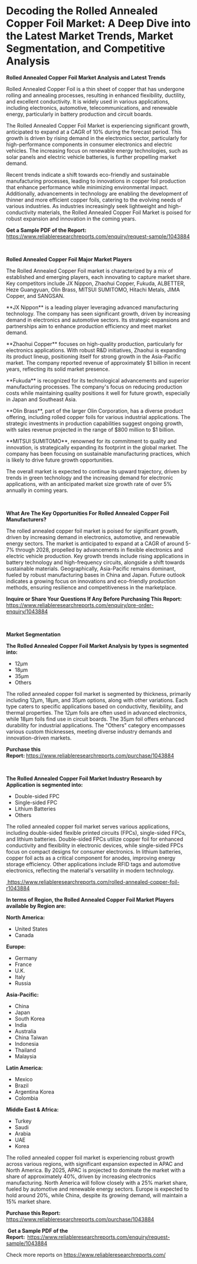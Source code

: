 <p><h1>Decoding the Rolled Annealed Copper Foil Market: A Deep Dive into the Latest Market Trends, Market Segmentation, and Competitive Analysis</h1></p><p><strong>Rolled Annealed Copper Foil Market Analysis and Latest Trends</strong></p>
<p><p>Rolled Annealed Copper Foil is a thin sheet of copper that has undergone rolling and annealing processes, resulting in enhanced flexibility, ductility, and excellent conductivity. It is widely used in various applications, including electronics, automotive, telecommunications, and renewable energy, particularly in battery production and circuit boards.</p><p>The Rolled Annealed Copper Foil Market is experiencing significant growth, anticipated to expand at a CAGR of 10% during the forecast period. This growth is driven by rising demand in the electronics sector, particularly for high-performance components in consumer electronics and electric vehicles. The increasing focus on renewable energy technologies, such as solar panels and electric vehicle batteries, is further propelling market demand.</p><p>Recent trends indicate a shift towards eco-friendly and sustainable manufacturing processes, leading to innovations in copper foil production that enhance performance while minimizing environmental impact. Additionally, advancements in technology are enabling the development of thinner and more efficient copper foils, catering to the evolving needs of various industries. As industries increasingly seek lightweight and high-conductivity materials, the Rolled Annealed Copper Foil Market is poised for robust expansion and innovation in the coming years.</p></p>
<p><strong>Get a Sample PDF of the Report:&nbsp;</strong> <a href="https://www.reliableresearchreports.com/enquiry/request-sample/1043884?utm_campaign=2229&utm_medium=2&utm_source=Github&utm_content=ia&utm_term=30012025&utm_id=rolled-annealed-copper-foil">https://www.reliableresearchreports.com/enquiry/request-sample/1043884</a></p>
<p>&nbsp;</p>
<p><strong>Rolled Annealed Copper Foil Major Market Players</strong></p>
<p><p>The Rolled Annealed Copper Foil market is characterized by a mix of established and emerging players, each innovating to capture market share. Key competitors include JX Nippon, Zhaohui Copper, Fukuda, ALBETTER, Heze Guangyuan, Olin Brass, MITSUI SUMITOMO, Hitachi Metals, JIMA Copper, and SANGSAN.</p><p>**JX Nippon** is a leading player leveraging advanced manufacturing technology. The company has seen significant growth, driven by increasing demand in electronics and automotive sectors. Its strategic expansions and partnerships aim to enhance production efficiency and meet market demand.</p><p>**Zhaohui Copper** focuses on high-quality production, particularly for electronics applications. With robust R&D initiatives, Zhaohui is expanding its product lineup, positioning itself for strong growth in the Asia-Pacific market. The company reported revenue of approximately $1 billion in recent years, reflecting its solid market presence.</p><p>**Fukuda** is recognized for its technological advancements and superior manufacturing processes. The company's focus on reducing production costs while maintaining quality positions it well for future growth, especially in Japan and Southeast Asia.</p><p>**Olin Brass**, part of the larger Olin Corporation, has a diverse product offering, including rolled copper foils for various industrial applications. The strategic investments in production capabilities suggest ongoing growth, with sales revenue projected in the range of $800 million to $1 billion.</p><p>**MITSUI SUMITOMO**, renowned for its commitment to quality and innovation, is strategically expanding its footprint in the global market. The company has been focusing on sustainable manufacturing practices, which is likely to drive future growth opportunities.</p><p>The overall market is expected to continue its upward trajectory, driven by trends in green technology and the increasing demand for electronic applications, with an anticipated market size growth rate of over 5% annually in coming years.</p></p>
<p>&nbsp;</p>
<p><strong>What Are The Key Opportunities For Rolled Annealed Copper Foil Manufacturers?</strong></p>
<p><p>The rolled annealed copper foil market is poised for significant growth, driven by increasing demand in electronics, automotive, and renewable energy sectors. The market is anticipated to expand at a CAGR of around 5-7% through 2028, propelled by advancements in flexible electronics and electric vehicle production. Key growth trends include rising applications in battery technology and high-frequency circuits, alongside a shift towards sustainable materials. Geographically, Asia-Pacific remains dominant, fueled by robust manufacturing bases in China and Japan. Future outlook indicates a growing focus on innovations and eco-friendly production methods, ensuring resilience and competitiveness in the marketplace.</p></p>
<p><strong>Inquire or Share Your Questions If Any Before Purchasing This Report:</strong> <a href="https://www.reliableresearchreports.com/enquiry/pre-order-enquiry/1043884?utm_campaign=2229&utm_medium=2&utm_source=Github&utm_content=ia&utm_term=30012025&utm_id=rolled-annealed-copper-foil">https://www.reliableresearchreports.com/enquiry/pre-order-enquiry/1043884</a></p>
<p>&nbsp;</p>
<p><strong>Market Segmentation</strong></p>
<p><strong>The Rolled Annealed Copper Foil Market Analysis by types is segmented into:</strong></p>
<p><ul><li>12μm</li><li>18μm</li><li>35μm</li><li>Others</li></ul></p>
<p><p>The rolled annealed copper foil market is segmented by thickness, primarily including 12μm, 18μm, and 35μm options, along with other variations. Each type caters to specific applications based on conductivity, flexibility, and thermal properties. The 12μm foils are often used in advanced electronics, while 18μm foils find use in circuit boards. The 35μm foil offers enhanced durability for industrial applications. The "Others" category encompasses various custom thicknesses, meeting diverse industry demands and innovation-driven markets.</p></p>
<p><strong>Purchase this Report:&nbsp;</strong><a href="https://www.reliableresearchreports.com/purchase/1043884?utm_campaign=2229&utm_medium=2&utm_source=Github&utm_content=ia&utm_term=30012025&utm_id=rolled-annealed-copper-foil">https://www.reliableresearchreports.com/purchase/1043884</a></p>
<p>&nbsp;</p>
<p><strong>The Rolled Annealed Copper Foil Market Industry Research by Application is segmented into:</strong></p>
<p><ul><li>Double-sided FPC</li><li>Single-sided FPC</li><li>Lithium Batteries</li><li>Others</li></ul></p>
<p><p>The rolled annealed copper foil market serves various applications, including double-sided flexible printed circuits (FPCs), single-sided FPCs, and lithium batteries. Double-sided FPCs utilize copper foil for enhanced conductivity and flexibility in electronic devices, while single-sided FPCs focus on compact designs for consumer electronics. In lithium batteries, copper foil acts as a critical component for anodes, improving energy storage efficiency. Other applications include RFID tags and automotive electronics, reflecting the material's versatility in modern technology.</p></p>
<p><a href="https://www.reliableresearchreports.com/rolled-annealed-copper-foil-r1043884?utm_campaign=2229&utm_medium=2&utm_source=Github&utm_content=ia&utm_term=30012025&utm_id=rolled-annealed-copper-foil">&nbsp;https://www.reliableresearchreports.com/rolled-annealed-copper-foil-r1043884</a></p>
<p><strong>In terms of Region, the Rolled Annealed Copper Foil Market Players available by Region are:</strong></p>
<p>
    <p> <strong> North America: </strong>
        <ul>
            <li>United States</li>
            <li>Canada</li>
        </ul>
        </p> 
    <p> <strong> Europe: </strong>
        <ul>
            <li>Germany</li>
            <li>France</li>
            <li>U.K.</li>
            <li>Italy</li>
            <li>Russia</li>
        </ul>
        </p> 
    <p> <strong> Asia-Pacific: </strong>
        <ul>
            <li>China</li>
            <li>Japan</li>
            <li>South Korea</li>
            <li>India</li>
            <li>Australia</li>
            <li>China Taiwan</li>
            <li>Indonesia</li>
            <li>Thailand</li>
            <li>Malaysia</li>
        </ul>
        </p> 
    <p> <strong> Latin America: </strong>
        <ul>
            <li>Mexico</li>
            <li>Brazil</li>
            <li>Argentina Korea</li>
            <li>Colombia</li>
        </ul>
        </p> 
    <p> <strong> Middle East & Africa: </strong>
        <ul>
            <li>Turkey</li>
            <li>Saudi</li>
            <li>Arabia</li>
            <li>UAE</li>
            <li>Korea</li>
        </ul>
    </p>
    </p>
<p><p>The rolled annealed copper foil market is experiencing robust growth across various regions, with significant expansion expected in APAC and North America. By 2025, APAC is projected to dominate the market with a share of approximately 40%, driven by increasing electronics manufacturing. North America will follow closely with a 25% market share, fueled by automotive and renewable energy sectors. Europe is expected to hold around 20%, while China, despite its growing demand, will maintain a 15% market share.</p></p>
<p><strong>Purchase this Report: </strong><a href="https://www.reliableresearchreports.com/purchase/1043884?utm_campaign=2229&utm_medium=2&utm_source=Github&utm_content=ia&utm_term=30012025&utm_id=rolled-annealed-copper-foil">https://www.reliableresearchreports.com/purchase/1043884</a></p>
<p>&nbsp;<strong>Get a Sample PDF of the Report:&nbsp;&nbsp;</strong><a href="https://www.reliableresearchreports.com/enquiry/request-sample/1043884?utm_campaign=2229&utm_medium=2&utm_source=Github&utm_content=ia&utm_term=30012025&utm_id=rolled-annealed-copper-foil">https://www.reliableresearchreports.com/enquiry/request-sample/1043884</a></p>
<p><strong></strong></p>
<p>Check more reports on <a href="https://www.reliableresearchreports.com/?utm_campaign=2229&utm_medium=2&utm_source=Github&utm_content=ia&utm_term=30012025&utm_id=rolled-annealed-copper-foil">https://www.reliableresearchreports.com/</a></p>